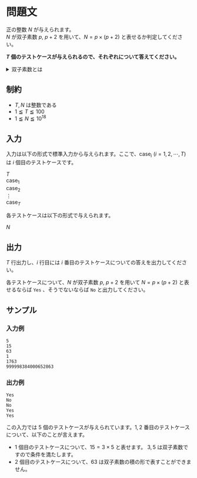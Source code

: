 # 問題文
正の整数 $N$ が与えられます。  
$N$ が双子素数 $p, ~ p + 2$ を用いて、$N = p \times (p + 2)$ と表せるか判定してください。

**$T$ 個のテストケースが与えられるので、それぞれについて答えてください。**

<details>
<summary>双子素数とは</summary>
<div>

双子素数 $p, ~ p + 2$ とは、$p$ と $p + 2$ の両方が素数である組のことです。

例えば、$3, 5$ や $11, 13$ などがあります。

<div>
</details>

## 制約
- $T, N$ は整数である
- $1 \leqq T \leqq 100$
- $1 \leqq N \leqq 10^{18}$

## 入力
入力は以下の形式で標準入力から与えられます。ここで、$\mathrm{case}_i ~ (i = 1, 2, \cdots, T)$ は $i$ 個目のテストケースです。

$T$  
$\mathrm{case}_1$  
$\mathrm{case}_2$  
$\vdots$  
$\mathrm{case}_T$

各テストケースは以下の形式で与えられます。

$N$

## 出力
$T$ 行出力し、$i$ 行目には $i$ 番目のテストケースについての答えを出力してください。

各テストケースについて、$N$ が双子素数 $p, ~ p + 2$ を用いて $N = p \times (p + 2)$ と表せるならば <code>Yes</code> 、そうでないならば <code>No</code> と出力してください。

## サンプル
### 入力例
```
5
15
63
1
1763
999998384000652863
```

### 出力例
```
Yes
No
No
Yes
Yes
```

この入力では $5$ 個のテストケースが与えられています。$1, 2$ 番目のテストケースについて、以下のことが言えます。

- $1$ 個目のテストケースについて、$15 = 3 \times 5$ と表せます。 $3, 5$ は双子素数ですので条件を満たします。
- $2$ 個目のテストケースについて、$63$ は双子素数の積の形で表すことができません。 
